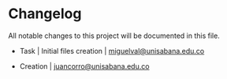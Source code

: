 # Changelog ##
All notable changes to this project will be documented in this file.

* Task | Initial files creation | miguelval@unisabana.edu.co

* Creation | juancorro@unisabana.edu.co